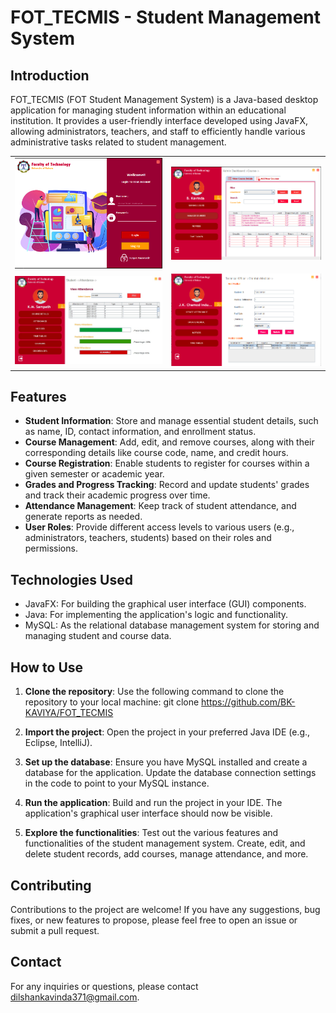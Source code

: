 # FOT_TECMIS - Student Management System

## Introduction
FOT_TECMIS (FOT Student Management System) is a Java-based desktop application for managing student information within an educational institution. It provides a user-friendly interface developed using JavaFX, allowing administrators, teachers, and staff to efficiently handle various administrative tasks related to student management.

<table>
  <tr>
    <td><img src="https://github.com/BK-KAVIYA/FOT_TECMIS/blob/main/UI/Interface%20for%20all%20user%20loging.png"></td>
    <td><img src="https://github.com/BK-KAVIYA/FOT_TECMIS/blob/main/UI/Interface%20of%20admin%20dashboard%20for%20viewing%20course%20details.png"></td>
  </tr>
  <tr>
    <td><img src="https://github.com/BK-KAVIYA/FOT_TECMIS/blob/main/UI/Interface%20to%20see%20their%20attendance%20to%20students.jpeg"></td>
    <td><img src="https://github.com/BK-KAVIYA/FOT_TECMIS/blob/main/UI/Interface%20for%20technical%20officers%20to%20maintain%20medicals.png"></td>
  </tr>
</table>



## Features
- **Student Information**: Store and manage essential student details, such as name, ID, contact information, and enrollment status.
- **Course Management**: Add, edit, and remove courses, along with their corresponding details like course code, name, and credit hours.
- **Course Registration**: Enable students to register for courses within a given semester or academic year.
- **Grades and Progress Tracking**: Record and update students' grades and track their academic progress over time.
- **Attendance Management**: Keep track of student attendance, and generate reports as needed.
- **User Roles**: Provide different access levels to various users (e.g., administrators, teachers, students) based on their roles and permissions.

## Technologies Used
- JavaFX: For building the graphical user interface (GUI) components.
- Java: For implementing the application's logic and functionality.
- MySQL: As the relational database management system for storing and managing student and course data.

## How to Use
1. **Clone the repository**: Use the following command to clone the repository to your local machine:
git clone https://github.com/BK-KAVIYA/FOT_TECMIS

2. **Import the project**: Open the project in your preferred Java IDE (e.g., Eclipse, IntelliJ).

3. **Set up the database**: Ensure you have MySQL installed and create a database for the application. Update the database connection settings in the code to point to your MySQL instance.

4. **Run the application**: Build and run the project in your IDE. The application's graphical user interface should now be visible.

5. **Explore the functionalities**: Test out the various features and functionalities of the student management system. Create, edit, and delete student records, add courses, manage attendance, and more.

## Contributing
Contributions to the project are welcome! If you have any suggestions, bug fixes, or new features to propose, please feel free to open an issue or submit a pull request.


## Contact
For any inquiries or questions, please contact [dilshankavinda371@gmail.com](mailto:dilshankavinda371@gmail.com).

